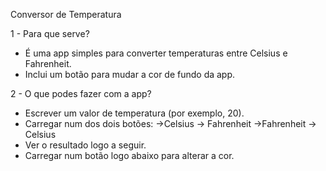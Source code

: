 Conversor de Temperatura

1 - Para que serve?

- É uma app simples para converter temperaturas entre Celsius e Fahrenheit.
- Inclui um botão para mudar a cor de fundo da app.

2 - O que podes fazer com a app?

- Escrever um valor de temperatura (por exemplo, 20).
- Carregar num dos dois botões:
->Celsius → Fahrenheit
->Fahrenheit → Celsius
- Ver o resultado logo a seguir.
- Carregar num botão logo abaixo para alterar a cor.
